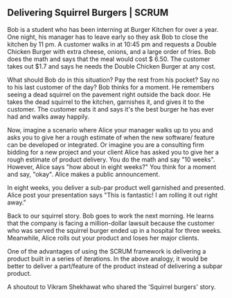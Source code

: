 ## Delivering Squirrel Burgers | SCRUM 

Bob is a student who has been interning at Burger Kitchen for over a year. One night, his manager has to leave early so they ask Bob to close the kitchen by 11 pm. A customer walks in at 10:45 pm and requests a Double Chicken Burger with extra cheese, onions, and a large order of fries. Bob does the math and says that the meal would cost $ 6.50. The customer takes out $1.7 and says he needs the Double Chicken Burger at any cost.

What should Bob do in this situation? 
Pay the rest from his pocket?
Say no to his last customer of the day? 
Bob thinks for a moment. He remembers seeing a dead squirrel on the pavement right outside the back door. He takes the dead squirrel to the kitchen, garnishes it, and gives it to the customer. The customer eats it and says it's the best burger he has ever had and walks away happily. 

Now, imagine a scenario where Alice your manager walks up to you and asks you to give her a rough estimate of when the new software/ feature can be developed or integrated. Or imagine you are a consulting firm bidding for a new project and your client Alice has asked you to give her a rough estimate of product delivery. You do the math and say "10 weeks". However, Alice says "how about in eight weeks?" You think for a moment and say, "okay". Alice makes a public announcement. 

In eight weeks, you deliver a sub-par product well garnished and presented. Alice post your presentation says "This is fantastic! I am rolling it out right away." 

Back to our squirrel story. Bob goes to work the next morning. He learns that the company is facing a million-dollar lawsuit because the customer who was served the squirrel burger ended up in a hospital for three weeks. Meanwhile, Alice rolls out your product and loses her major clients. 

One of the advantages of using the SCRUM framework is delivering a product built in a series of iterations. In the above analogy, it would be better to deliver a part/feature of the product instead of delivering a subpar product. 

A shoutout to Vikram Shekhawat who shared the 'Squirrel burgers' story. 
